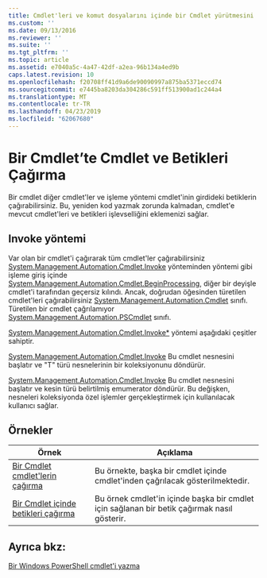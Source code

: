 ```yaml
---
title: Cmdlet'leri ve komut dosyalarını içinde bir Cmdlet yürütmesini | Microsoft Docs
ms.custom: ''
ms.date: 09/13/2016
ms.reviewer: ''
ms.suite: ''
ms.tgt_pltfrm: ''
ms.topic: article
ms.assetid: e7040a5c-4a47-42df-a2ea-96b134a4ed9b
caps.latest.revision: 10
ms.openlocfilehash: f20708ff41d9a6de90090997a875ba5371eccd74
ms.sourcegitcommit: e7445ba8203da304286c591ff513900ad1c244a4
ms.translationtype: MT
ms.contentlocale: tr-TR
ms.lasthandoff: 04/23/2019
ms.locfileid: "62067680"
---
```

# <a name="invoking-cmdlets-and-scripts-within-a-cmdlet"></a>Bir Cmdlet’te Cmdlet ve Betikleri Çağırma

Bir cmdlet diğer cmdlet'ler ve işleme yöntemi cmdlet'inin girdideki betiklerin çağırabilirsiniz. Bu, yeniden kod yazmak zorunda kalmadan, cmdlet'e mevcut cmdlet'leri ve betikleri işlevselliğini eklemenizi sağlar.

## <a name="the-invoke-method"></a>Invoke yöntemi

Var olan bir cmdlet'i çağırarak tüm cmdlet'ler çağırabilirsiniz [System.Management.Automation.Cmdlet.Invoke](/dotnet/api/System.Management.Automation.Cmdlet.Invoke) yönteminden yöntemi gibi işleme giriş içinde [ System.Management.Automation.Cmdlet.BeginProcessing](/dotnet/api/System.Management.Automation.Cmdlet.BeginProcessing), diğer bir deyişle cmdlet'i tarafından geçersiz kılındı. Ancak, doğrudan öğesinden türetilen cmdlet'leri çağırabilirsiniz [System.Management.Automation.Cmdlet](/dotnet/api/System.Management.Automation.Cmdlet) sınıfı. Türetilen bir cmdlet çağrılamıyor [System.Management.Automation.PSCmdlet](/dotnet/api/System.Management.Automation.PSCmdlet) sınıfı.

[System.Management.Automation.Cmdlet.Invoke*](/dotnet/api/System.Management.Automation.Cmdlet.Invoke) yöntemi aşağıdaki çeşitler sahiptir.

[System.Management.Automation.Cmdlet.Invoke](/dotnet/api/System.Management.Automation.Cmdlet.Invoke) Bu cmdlet nesnesini başlatır ve "T" türü nesnelerinin bir koleksiyonunu döndürür.

[System.Management.Automation.Cmdlet.Invoke](/dotnet/api/System.Management.Automation.Cmdlet.Invoke) Bu cmdlet nesnesini başlatır ve kesin türü belirtilmiş emumerator döndürür. Bu değişken, nesneleri koleksiyonda özel işlemler gerçekleştirmek için kullanılacak kullanıcı sağlar.

## <a name="examples"></a>Örnekler

|Örnek|Açıklama|
|-------------|-----------------|
|[Bir Cmdlet cmdlet'lerin çağırma](./how-to-invoke-a-cmdlet-from-within-a-cmdlet.md)|Bu örnekte, başka bir cmdlet içinde cmdlet'inden çağrılacak gösterilmektedir.|
|[Bir Cmdlet içinde betikleri çağırma](./how-to-invoke-scripts-within-a-cmdlet.md)|Bu örnek cmdlet'in içinde başka bir cmdlet için sağlanan bir betik çağırmak nasıl gösterir.|

## <a name="see-also"></a>Ayrıca bkz:

[Bir Windows PowerShell cmdlet'i yazma](./writing-a-windows-powershell-cmdlet.md)
